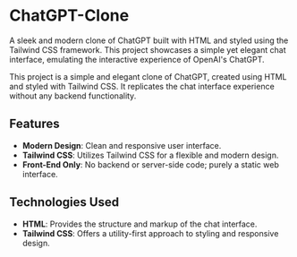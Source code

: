 # ChatGPT-Clone
A sleek and modern clone of ChatGPT built with HTML and styled using the Tailwind CSS framework. This project showcases a simple yet elegant chat interface, emulating the interactive experience of OpenAI's ChatGPT.

This project is a simple and elegant clone of ChatGPT, created using HTML and styled with Tailwind CSS. It replicates the chat interface experience without any backend functionality.

## Features

- **Modern Design**: Clean and responsive user interface.
- **Tailwind CSS**: Utilizes Tailwind CSS for a flexible and modern design.
- **Front-End Only**: No backend or server-side code; purely a static web interface.

## Technologies Used

- **HTML**: Provides the structure and markup of the chat interface.
- **Tailwind CSS**: Offers a utility-first approach to styling and responsive design.

